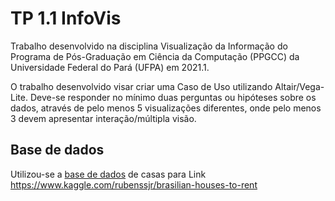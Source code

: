 # TP 1.1 InfoVis

Trabalho desenvolvido na disciplina Visualização da Informação do Programa de Pós-Graduação em Ciência da Computação (PPGCC) da Universidade Federal do Pará (UFPA) em 2021.1.

O trabalho desenvolvido visar criar uma Caso de Uso utilizando Altair/Vega-Lite. Deve-se responder no mínimo duas perguntas ou hipóteses sobre os dados, através de pelo menos 5 visualizações diferentes, onde pelo menos 3 devem apresentar interação/múltipla visão.

## Base de dados

Utilizou-se a [base de dados](datasets/houses_to_rent_v2.csv) de casas para
Link <https://www.kaggle.com/rubenssjr/brasilian-houses-to-rent>